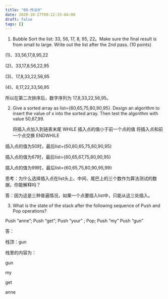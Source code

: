 ```yaml
---
title: "09-作业9"
date: 2020-10-27T09:12:33-04:00
draft: false
tags: []
---
```


1. Bubble Sort the list: 33, 56, 17, 8, 95, 22。Make sure the final result is
from small to large. Write out the list after the 2nd pass. (10 points)

(1)、33,56,17,8,95,22

(2)、33,17,8,56,22,95

(3)、17,8,33,22,56,95

(4)、8,17,22,33,56,95

所以在第二次排序后，数字序列为 17,8,33,22,56,95。

2. Give a sorted array as list={60,65,75,80,90,95}. Design an algorithm to
insert the value of x into the sorted array. Then test the algorithm with
value 50,67,99.

    将插入点加入到链表末尾
    WHILE 插入点的值小于前一个点的值
        将插入点和前一个点交换
    ENDWHILE

插入点的值为50时，最后list={50,60,65,75,80,90,95}

插入点的值为67时，最后list={60,65,67,75,80,90,95}

插入点的值为99时，最后list={60,65,75,80,90,95,99}

思考：为什么选择插入点在list头上、中间、尾巴上的三个数作为算法测试的数据，你能解释吗？

答：因为这是三种普遍情况，如果一个点要插入list中，只能从这三处插入。

3. What is the state of the stack after the following sequence of Push and
Pop operations?

Push “anne”; Push “get”; Push “your” ; Pop; Push “my” Push “gun”

答：

栈顶：gun

栈里的内容为：

 gun

 my

 get

 anne